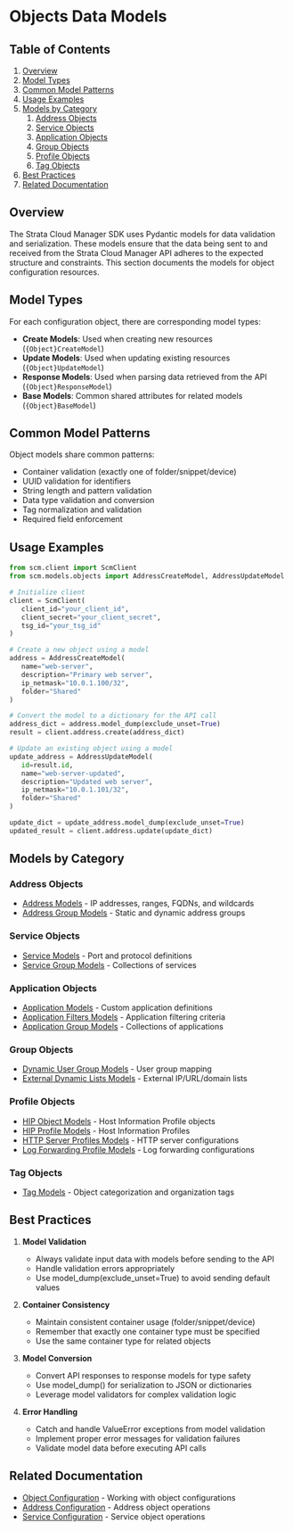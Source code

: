 # Objects Data Models

## Table of Contents

1. [Overview](#overview)
2. [Model Types](#model-types)
3. [Common Model Patterns](#common-model-patterns)
4. [Usage Examples](#usage-examples)
5. [Models by Category](#models-by-category)
   1. [Address Objects](#address-objects)
   2. [Service Objects](#service-objects)
   3. [Application Objects](#application-objects)
   4. [Group Objects](#group-objects)
   5. [Profile Objects](#profile-objects)
   6. [Tag Objects](#tag-objects)
6. [Best Practices](#best-practices)
7. [Related Documentation](#related-documentation)

## Overview

The Strata Cloud Manager SDK uses Pydantic models for data validation and serialization. These models ensure that the data being sent to and received from the Strata Cloud Manager API adheres to the expected structure and constraints. This section documents the models for object configuration resources.

## Model Types

For each configuration object, there are corresponding model types:

- **Create Models**: Used when creating new resources (`{Object}CreateModel`)
- **Update Models**: Used when updating existing resources (`{Object}UpdateModel`)
- **Response Models**: Used when parsing data retrieved from the API (`{Object}ResponseModel`)
- **Base Models**: Common shared attributes for related models (`{Object}BaseModel`)

## Common Model Patterns

Object models share common patterns:

- Container validation (exactly one of folder/snippet/device)
- UUID validation for identifiers
- String length and pattern validation
- Data type validation and conversion
- Tag normalization and validation
- Required field enforcement

## Usage Examples

<div class="termy">

<!-- termynal -->
```python
from scm.client import ScmClient
from scm.models.objects import AddressCreateModel, AddressUpdateModel

# Initialize client
client = ScmClient(
   client_id="your_client_id",
   client_secret="your_client_secret",
   tsg_id="your_tsg_id"
)

# Create a new object using a model
address = AddressCreateModel(
   name="web-server",
   description="Primary web server",
   ip_netmask="10.0.1.100/32",
   folder="Shared"
)

# Convert the model to a dictionary for the API call
address_dict = address.model_dump(exclude_unset=True)
result = client.address.create(address_dict)

# Update an existing object using a model
update_address = AddressUpdateModel(
   id=result.id,
   name="web-server-updated",
   description="Updated web server",
   ip_netmask="10.0.1.101/32",
   folder="Shared"
)

update_dict = update_address.model_dump(exclude_unset=True)
updated_result = client.address.update(update_dict)
```

</div>

## Models by Category

### Address Objects

- [Address Models](address_models.md) - IP addresses, ranges, FQDNs, and wildcards
- [Address Group Models](address_group_models.md) - Static and dynamic address groups

### Service Objects

- [Service Models](service_models.md) - Port and protocol definitions
- [Service Group Models](service_group_models.md) - Collections of services

### Application Objects

- [Application Models](application_models.md) - Custom application definitions
- [Application Filters Models](application_filters_models.md) - Application filtering criteria
- [Application Group Models](application_group_models.md) - Collections of applications

### Group Objects

- [Dynamic User Group Models](dynamic_user_group_models.md) - User group mapping
- [External Dynamic Lists Models](external_dynamic_lists_models.md) - External IP/URL/domain lists

### Profile Objects

- [HIP Object Models](hip_object_models.md) - Host Information Profile objects
- [HIP Profile Models](hip_profile_models.md) - Host Information Profiles
- [HTTP Server Profiles Models](http_server_profiles_models.md) - HTTP server configurations
- [Log Forwarding Profile Models](log_forwarding_profile_models.md) - Log forwarding configurations

### Tag Objects

- [Tag Models](tag_models.md) - Object categorization and organization tags

## Best Practices

1. **Model Validation**
   - Always validate input data with models before sending to the API
   - Handle validation errors appropriately
   - Use model_dump(exclude_unset=True) to avoid sending default values

2. **Container Consistency**
   - Maintain consistent container usage (folder/snippet/device)
   - Remember that exactly one container type must be specified
   - Use the same container type for related objects

3. **Model Conversion**
   - Convert API responses to response models for type safety
   - Use model_dump() for serialization to JSON or dictionaries
   - Leverage model validators for complex validation logic

4. **Error Handling**
   - Catch and handle ValueError exceptions from model validation
   - Implement proper error messages for validation failures
   - Validate model data before executing API calls

## Related Documentation

- [Object Configuration](../../config/objects/index.md) - Working with object configurations
- [Address Configuration](../../config/objects/address.md) - Address object operations
- [Service Configuration](../../config/objects/service.md) - Service object operations